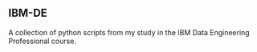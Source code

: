 ## IBM-DE

A collection of python scripts from my study in the IBM Data Engineering Professional course.